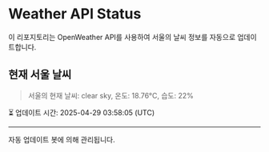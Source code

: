 
# Weather API Status

이 리포지토리는 OpenWeather API를 사용하여 서울의 날씨 정보를 자동으로 업데이트합니다.

## 현재 서울 날씨
> 서울의 현재 날씨: clear sky, 온도: 18.76°C, 습도: 22%

⏳ 업데이트 시간: 2025-04-29 03:58:05 (UTC)

---
자동 업데이트 봇에 의해 관리됩니다.
